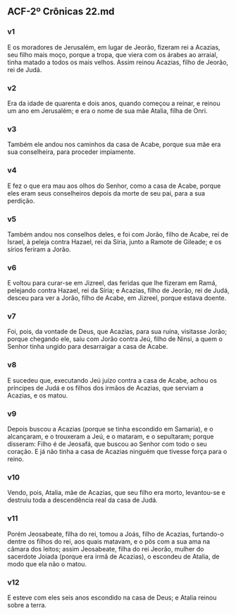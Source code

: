 ## ACF-2º Crônicas 22.md
### v1
 E os moradores de Jerusalém, em lugar de Jeorão, fizeram rei a Acazias, seu filho mais moço, porque a tropa, que viera com os árabes ao arraial, tinha matado a todos os mais velhos. Assim reinou Acazias, filho de Jeorão, rei de Judá.
### v2
 Era da idade de quarenta e dois anos, quando começou a reinar, e reinou um ano em Jerusalém; e era o nome de sua mãe Atalia, filha de Onri.
### v3
 Também ele andou nos caminhos da casa de Acabe, porque sua mãe era sua conselheira, para proceder impiamente.
### v4
 E fez o que era mau aos olhos do Senhor, como a casa de Acabe, porque eles eram seus conselheiros depois da morte de seu pai, para a sua perdição.
### v5
 Também andou nos conselhos deles, e foi com Jorão, filho de Acabe, rei de Israel, à peleja contra Hazael, rei da Síria, junto a Ramote de Gileade; e os sírios feriram a Jorão.
### v6
 E voltou para curar-se em Jizreel, das feridas que lhe fizeram em Ramá, pelejando contra Hazael, rei da Síria; e Acazias, filho de Jeorão, rei de Judá, desceu para ver a Jorão, filho de Acabe, em Jizreel, porque estava doente.
### v7
 Foi, pois, da vontade de Deus, que Acazias, para sua ruína, visitasse Jorão; porque chegando ele, saiu com Jorão contra Jeú, filho de Ninsi, a quem o Senhor tinha ungido para desarraigar a casa de Acabe.
### v8
 E sucedeu que, executando Jeú juízo contra a casa de Acabe, achou os príncipes de Judá e os filhos dos irmãos de Acazias, que serviam a Acazias, e os matou.
### v9
 Depois buscou a Acazias (porque se tinha escondido em Samaria), e o alcançaram, e o trouxeram a Jeú, e o mataram, e o sepultaram; porque disseram: Filho é de Jeosafá, que buscou ao Senhor com todo o seu coração. E já não tinha a casa de Acazias ninguém que tivesse força para o reino.
### v10
 Vendo, pois, Atalia, mãe de Acazias, que seu filho era morto, levantou-se e destruiu toda a descendência real da casa de Judá.
### v11
 Porém Jeosabeate, filha do rei, tomou a Joás, filho de Acazias, furtando-o dentre os filhos do rei, aos quais matavam, e o pôs com a sua ama na câmara dos leitos; assim Jeosabeate, filha do rei Jeorão, mulher do sacerdote Joiada (porque era irmã de Acazias), o escondeu de Atalia, de modo que ela não o matou.
### v12
 E esteve com eles seis anos escondido na casa de Deus; e Atalia reinou sobre a terra.
